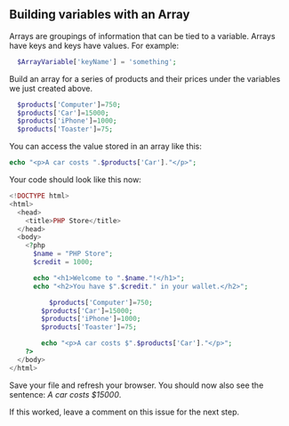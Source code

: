 ## Building variables with an Array
Arrays are groupings of information that can be tied to a variable.  Arrays have keys and keys have values.  For example: 
```php
  $ArrayVariable['keyName'] = 'something';
```
Build an array for a series of products and their prices under the variables we just created above.
```php
  $products['Computer']=750;
  $products['Car']=15000;
  $products['iPhone']=1000;
  $products['Toaster']=75;
```
You can access the value stored in an array like this:
```php
echo "<p>A car costs ".$products['Car']."</p>";
```
Your code should look like this now:

```php
<!DOCTYPE html>
<html>
  <head>
    <title>PHP Store</title>
  </head>
  <body>
    <?php
      $name = "PHP Store";
      $credit = 1000; 

      echo "<h1>Welcome to ".$name."!</h1>";
      echo "<h2>You have $".$credit." in your wallet.</h2>";

		  $products['Computer']=750;
	    $products['Car']=15000;
	    $products['iPhone']=1000;
	    $products['Toaster']=75;

	    echo "<p>A car costs $".$products['Car']."</p>";
    ?>
  </body>
</html>
```

Save your file and refresh your browser. You should now also see the sentence: _A car costs $15000_.

If this worked, leave a comment on this issue for the next step.